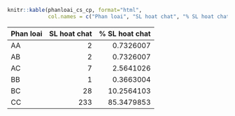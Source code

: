 ``` r
knitr::kable(phanloai_cs_cp, format="html", 
             col.names = c("Phan loai", "SL hoat chat", "% SL hoat chat"))
```

<table>
<thead>
<tr>
<th style="text-align:left;">
Phan loai
</th>
<th style="text-align:right;">
SL hoat chat
</th>
<th style="text-align:right;">
% SL hoat chat
</th>
</tr>
</thead>
<tbody>
<tr>
<td style="text-align:left;">
AA
</td>
<td style="text-align:right;">
2
</td>
<td style="text-align:right;">
0.7326007
</td>
</tr>
<tr>
<td style="text-align:left;">
AB
</td>
<td style="text-align:right;">
2
</td>
<td style="text-align:right;">
0.7326007
</td>
</tr>
<tr>
<td style="text-align:left;">
AC
</td>
<td style="text-align:right;">
7
</td>
<td style="text-align:right;">
2.5641026
</td>
</tr>
<tr>
<td style="text-align:left;">
BB
</td>
<td style="text-align:right;">
1
</td>
<td style="text-align:right;">
0.3663004
</td>
</tr>
<tr>
<td style="text-align:left;">
BC
</td>
<td style="text-align:right;">
28
</td>
<td style="text-align:right;">
10.2564103
</td>
</tr>
<tr>
<td style="text-align:left;">
CC
</td>
<td style="text-align:right;">
233
</td>
<td style="text-align:right;">
85.3479853
</td>
</tr>
</tbody>
</table>
